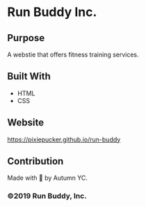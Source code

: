 # Run Buddy Inc.

## Purpose
A webstie that offers fitness training services.

## Built With
* HTML
* CSS

## Website
https://pixiepucker.github.io/run-buddy

## Contribution
Made with 🖤 by Autumn YC.

### ©️2019 Run Buddy, Inc.
